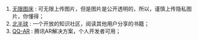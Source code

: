 1. [无限图床](https://img9.top) : 可无限上传图片，但是图片是公开透明的，所以，谨慎上传隐私图片，你懂得；
2. [北半球](https://www.beibq.cn/) : 一个开放的知识社区，阅读其他用户分享的书籍；
3. [QQ-AR](https://ar.qq.com/) : 腾讯AR解决方案，个人开发者可用；
